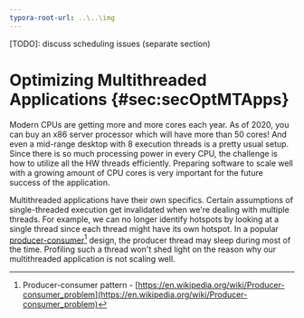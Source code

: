```yaml
---
typora-root-url: ..\..\img
---
```


[TODO]: discuss scheduling issues (separate section)

# Optimizing Multithreaded Applications {#sec:secOptMTApps}

Modern CPUs are getting more and more cores each year. As of 2020, you can buy an x86 server processor which will have more than 50 cores! And even a mid-range desktop with 8 execution threads is a pretty usual setup. Since there is so much processing power in every CPU, the challenge is how to utilize all the HW threads efficiently. Preparing software to scale well with a growing amount of CPU cores is very important for the future success of the application.

Multithreaded applications have their own specifics. Certain assumptions of single-threaded execution get invalidated when we're dealing with multiple threads. For example, we can no longer identify hotspots by looking at a single thread since each thread might have its own hotspot. In a popular [producer-consumer](https://en.wikipedia.org/wiki/Producer–consumer_problem)[^5] design, the producer thread may sleep during most of the time. Profiling such a thread won't shed light on the reason why our multithreaded application is not scaling well.

[^5]: Producer-consumer pattern - [https://en.wikipedia.org/wiki/Producer-consumer_problem](https://en.wikipedia.org/wiki/Producer-consumer_problem)
